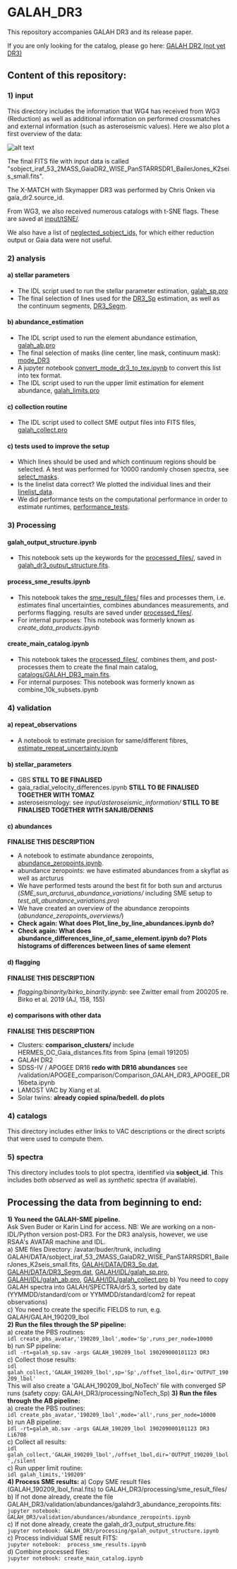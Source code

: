 # GALAH_DR3

This repository accompanies GALAH DR3 and its release paper.

If you are only looking for the catalog, please go here: [GALAH DR2 (not yet DR3)](https://datacentral.org.au/teamdata/GALAH/public/)

## Content of this repository:  
  
### 1) input  
This directory includes the information that WG4 has received from WG3 (Reduction) as well as additional information on performed crossmatches and external information (such as asteroseismic values). Here we also plot a first overview of the data:

![alt text](https://github.com/svenbuder/GALAH_DR3/tree/master/release_paper/figures/plot_parallax_quality_and_cmds.png "Astro- and photometric overview of the observed stars")

The final FITS file with input data is called "sobject_iraf_53_2MASS_GaiaDR2_WISE_PanSTARRSDR1_BailerJones_K2seis_small.fits".

The X-MATCH with Skymapper DR3 was performed by Chris Onken via gaia_dr2.source_id.

From WG3, we also received numerous catalogs with t-SNE flags. These are saved at [input/tSNE/](https://github.com/svenbuder/GALAH_DR3/tree/master/input/tSNE/).

We also have a list of [neglected_sobject_ids](https://github.com/svenbuder/GALAH_DR3/tree/master/input/neglected_sobject_ids), for which either reduction output or Gaia data were not useful.

### 2) analysis

#### a) stellar parameters
- The IDL script used to run the stellar parameter estimation, [galah_sp.pro](https://github.com/svenbuder/GALAH_DR3/tree/master/analysis/stellar_parameters/galah_sp.pro)
- The final selection of lines used for the [DR3_Sp](https://github.com/svenbuder/GALAH_DR3/tree/master/analysis/stellar_parameters/DR3_Sp.dat) estimation, as well as the continuum segments, [DR3_Segm](https://github.com/svenbuder/GALAH_DR3/tree/master/analysis/stellar_parameters/DR3_Segm.dat).

#### b) abundance_estimation
- The IDL script used to run the element abundance estimation, [galah_ab.pro](https://github.com/svenbuder/GALAH_DR3/tree/master/analysis/abundances/galah_ab.pro)
- The final selection of masks (line center, line mask, continuum mask): [mode_DR3](https://github.com/svenbuder/GALAH_DR3/tree/master/analysis/abundances/mode_DR3)
- A jupyter notebook [convert_mode_dr3_to_tex.ipynb](https://github.com/svenbuder/GALAH_DR3/tree/master/analysis/abundances/convert_mode_dr3_to_tex.ipynb) to convert this list into tex format.
- The IDL script used to run the upper limit estimation for element abundance, [galah_limits.pro](https://github.com/svenbuder/GALAH_DR3/tree/master/analysis/abundances/galah_limits.pro)

#### c) collection routine
- The IDL script used to collect SME output files into FITS files, [galah_collect.pro](https://github.com/svenbuder/GALAH_DR3/tree/master/analysis/galah_collect.pro)

#### c) tests used to improve the setup
- Which lines should be used and which continuum regions should be selected. A test was performed for 10000 randomly chosen spectra, see [select_masks](https://github.com/svenbuder/GALAH_DR3/tree/master/analysis/abundances/tests/select_masks).  
- Is the linelist data correct? We plotted the individual lines and their [linelist_data](https://github.com/svenbuder/GALAH_DR3/tree/master/analysis/abundances/linelist_data).
- We did performance tests on the computational performance in order to estimate runtimes, [performance_tests](https://github.com/svenbuder/GALAH_DR3/tree/master/analysis/performance_tests).

### 3) Processing

#### galah_output_structure.ipynb
- This notebook sets up the keywords for the [processed_files/](https://github.com/svenbuder/GALAH_DR3/tree/master/processing/processed_files), saved in [galah_dr3_output_structure.fits](https://github.com/svenbuder/GALAH_DR3/tree/master/processing/galah_dr3_output_structure.fits).

#### process_sme_results.ipynb
- This notebook takes the [sme_result_files/](https://github.com/svenbuder/GALAH_DR3/tree/master/processing/sme_result_files) files and processes them, i.e. estimates final uncertainties, combines abundances measurements, and performs flagging. results are saved under [processed_files/](https://github.com/svenbuder/GALAH_DR3/tree/master/processing/processed_files).
- For internal purposes: This notebook was formerly known as *create_data_products.ipynb*

#### create_main_catalog.ipynb
- This notebook takes the [processed_files/](https://github.com/svenbuder/GALAH_DR3/tree/master/processing/processed_files), combines them, and post-processes them to create the final main catalog, [catalogs/GALAH_DR3_main.fits](https://github.com/svenbuder/GALAH_DR3/tree/master/catalogs/GALAH_DR3_main.fits).
- For internal purposes: This notebook was formerly known as combine_10k_subsets.ipynb

### 4) validation

#### a) repeat_observations
- A notebook to estimate precision for same/different fibres, [estimate_repeat_uncertainty.ipynb](https://github.com/svenbuder/GALAH_DR3/tree/master/validation/repeat_observations/estimate_repeat_uncertainty.ipynb)

#### b) stellar_parameters
- GBS **STILL TO BE FINALISED**
- gaia_radial_velocity_differences.ipynb **STILL TO BE FINALISED TOGETHER WITH TOMAZ**
- asteroseismology: see *input/asteroseismic_information/* **STILL TO BE FINALISED TOGETHER WITH SANJIB/DENNIS**

#### c) abundances
**FINALISE THIS DESCRIPTION**
- A notebook to estimate abundance zeropoints, [abundance_zeropoints.ipynb](https://github.com/svenbuder/GALAH_DR3/tree/master/validation/abundances/abundance_zeropoints.ipynb).
- abundance zeropoints: we have estimated abundances from a skyflat as well as arcturus
- We have performed tests around the best fit for both sun and arcturus (*SME_sun_arcturus_abundance_variations/* including SME setup to *test_all_abundance_variations.pro*)
- We have created an overview of the abundance zeropoints (*abundance_zeropoints_overviews/*)
- **Check again: What does Plot_line_by_line_abundances.ipynb do?**
- **Check again: What does abundance_differences_line_of_same_element.ipynb do? Plots histograms of differences between lines of same element**

#### d) flagging
**FINALISE THIS DESCRIPTION**
- *flagging/binarity/birko_binarity.ipynb*: see Zwitter email from 200205 re. Birko et al. 2019 (AJ, 158, 155)

#### e) comparisons with other data
**FINALISE THIS DESCRIPTION**
- Clusters: **comparison_clusters/** include HERMES_OC_Gaia_distances.fits from Spina (email 191205)
- GALAH DR2
- SDSS-IV / APOGEE DR16 **redo with DR16 abundances** see /validation/APOGEE_comparison/Comparison_GALAH_iDR3_APOGEE_DR16beta.ipynb
- LAMOST VAC by Xiang et al.
- Solar twins: **already copied spina/bedell. do plots**

### 4) catalogs
This directory includes either links to VAC descriptions or the direct scripts that were used to compute them.

### 5) spectra
This directory includes tools to plot spectra, identified via **sobject_id**. This includes both *observed* as well as *synthetic* spectra (if available).

## Processing the data from beginning to end:

**1) You need the GALAH-SME pipeline.**  
Ask Sven Buder or Karin Lind for access. NB: We are working on a non-IDL/Python version post-DR3. For the DR3 analysis, however, we use RSAA's AVATAR machine and IDL.  
    a) SME files Directory: /avatar/buder/trunk, including GALAH/DATA/sobject_iraf_53_2MASS_GaiaDR2_WISE_PanSTARRSDR1_BailerJones_K2seis_small.fits, [GALAH/DATA/DR3_Sp.dat](https://github.com/svenbuder/GALAH_DR3/tree/master/analysis/stellar_parameters/DR3_Sp.dat), [GALAH/DATA/DR3_Segm.dat](https://github.com/svenbuder/GALAH_DR3/tree/master/analysis/stellar_parameters/DR3_Segm.dat), [GALAH/IDL/galah_sp.pro](https://github.com/svenbuder/GALAH_DR3/tree/master/analysis/stellar_parameters/galah_sp.pro), [GALAH/IDL/galah_ab.pro](https://github.com/svenbuder/GALAH_DR3/tree/master/analysis/abundances/galah_ab.pro), [GALAH/IDL/galah_collect.pro](https://github.com/svenbuder/GALAH_DR3/tree/master/analysis/galah_collect.pro)
    b) You need to copy GALAH spectra into GALAH/SPECTRA/dr5.3, sorted by date (YYMMDD/standard/com or YYMMDD/standard/com2 for repeat observations)  
    c) You need to create the specific FIELDS to run, e.g. GALAH/GALAH_190209_lbol  
**2) Run the files through the SP pipeline:**  
    a) create the PBS routines:  
        ```idl
        create_pbs_avatar,'190209_lbol',mode='Sp',runs_per_node=10000
        ```  
    b) run SP pipeline:  
        ```idl
        -rt=galah_sp.sav -args GALAH_190209_lbol 190209000101123 DR3  
        ```  
    c) Collect those results:  
        ```idl galah_collect,'GALAH_190209_lbol',sp='Sp',/offset_lbol,dir='OUTPUT_190209_lbol'  
        ```  
        This will also create a 'GALAH_190209_lbol_NoTech' file with converged SP runs (safety copy: GALAH_DR3/processing/NoTech_Sp)
**3) Run the files through the AB pipeline:**  
    a) create the PBS routines:  
        ```idl
        create_pbs_avatar,'190209_lbol',mode='all',runs_per_node=10000  
        ```  
    b) run AB pipeline:  
        ```idl
        -rt=galah_ab.sav -args GALAH_190209_lbol 190209000101123 DR3 Li6708  
        ```  
    c) Collect all results:  
        ```idl
        galah_collect,'GALAH_190209_lbol',/offset_lbol,dir='OUTPUT_190209_lbol',/silent  
        ```  
    c) Run upper limit routine:  
        ```idl
        galah_limits,'190209'  
        ```  
**4) Process SME results:**
    a) Copy SME result files (GALAH_190209_lbol_final.fits) to GALAH_DR3/processing/sme_result_files/  
    b) If not done already, create the file GALAH_DR3/validation/abundances/galahdr3_abundance_zeropoints.fits:   
        ```jupyter notebook:
        GALAH_DR3/validation/abundances/abundance_zeropoints.ipynb  
        ```  
    c) If not done already, create the galah_dr3_output_structure.fits:  
        ```jupyter notebook:
        GALAH_DR3/processing/galah_output_structure.ipynb  
        ```  
    c) Process individual SME result FITS:  
        ```jupyter notebook: 
        process_sme_results.ipynb  
        ```  
    d) Combine processed files:  
        ```jupyter notebook:
        create_main_catalog.ipynb  
        ```